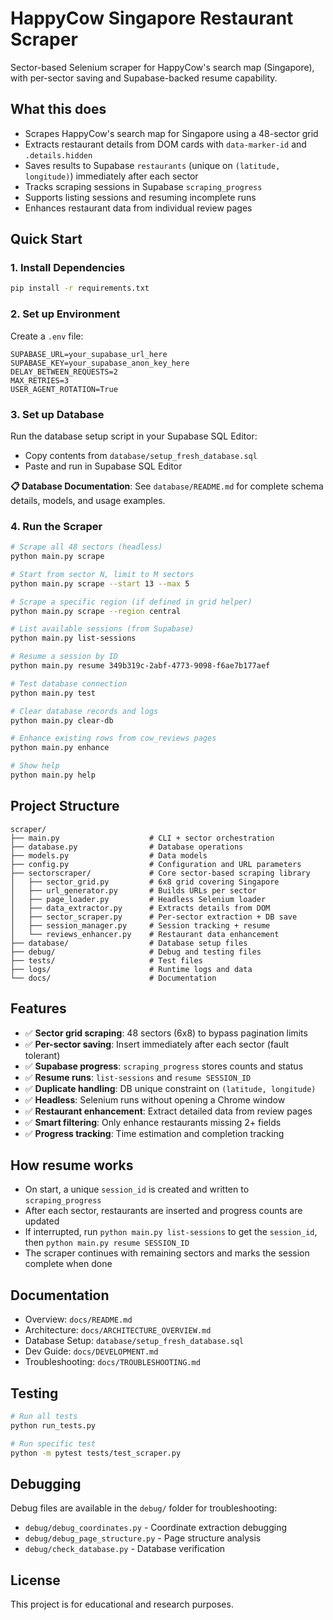 # HappyCow Singapore Restaurant Scraper

Sector-based Selenium scraper for HappyCow's search map (Singapore), with per-sector saving and Supabase-backed resume capability.

## What this does

- Scrapes HappyCow's search map for Singapore using a 48-sector grid
- Extracts restaurant details from DOM cards with `data-marker-id` and `.details.hidden`
- Saves results to Supabase `restaurants` (unique on `(latitude, longitude)`) immediately after each sector
- Tracks scraping sessions in Supabase `scraping_progress`
- Supports listing sessions and resuming incomplete runs
- Enhances restaurant data from individual review pages

## Quick Start

### 1. Install Dependencies
```bash
pip install -r requirements.txt
```

### 2. Set up Environment
Create a `.env` file:
```env
SUPABASE_URL=your_supabase_url_here
SUPABASE_KEY=your_supabase_anon_key_here
DELAY_BETWEEN_REQUESTS=2
MAX_RETRIES=3
USER_AGENT_ROTATION=True
```

### 3. Set up Database
Run the database setup script in your Supabase SQL Editor:
- Copy contents from `database/setup_fresh_database.sql`
- Paste and run in Supabase SQL Editor

**📋 Database Documentation**: See `database/README.md` for complete schema details, models, and usage examples.

### 4. Run the Scraper
```bash
# Scrape all 48 sectors (headless)
python main.py scrape

# Start from sector N, limit to M sectors
python main.py scrape --start 13 --max 5

# Scrape a specific region (if defined in grid helper)
python main.py scrape --region central

# List available sessions (from Supabase)
python main.py list-sessions

# Resume a session by ID
python main.py resume 349b319c-2abf-4773-9098-f6ae7b177aef

# Test database connection
python main.py test

# Clear database records and logs
python main.py clear-db

# Enhance existing rows from cow_reviews pages
python main.py enhance

# Show help
python main.py help
```

## Project Structure

```
scraper/
├── main.py                    # CLI + sector orchestration
├── database.py                # Database operations
├── models.py                  # Data models
├── config.py                  # Configuration and URL parameters
├── sectorscraper/             # Core sector-based scraping library
│   ├── sector_grid.py         # 6x8 grid covering Singapore
│   ├── url_generator.py       # Builds URLs per sector
│   ├── page_loader.py         # Headless Selenium loader
│   ├── data_extractor.py      # Extracts details from DOM
│   ├── sector_scraper.py      # Per-sector extraction + DB save
│   ├── session_manager.py     # Session tracking + resume
│   └── reviews_enhancer.py    # Restaurant data enhancement
├── database/                  # Database setup files
├── debug/                     # Debug and testing files
├── tests/                     # Test files
├── logs/                      # Runtime logs and data
└── docs/                      # Documentation
```

## Features

- ✅ **Sector grid scraping**: 48 sectors (6x8) to bypass pagination limits
- ✅ **Per-sector saving**: Insert immediately after each sector (fault tolerant)
- ✅ **Supabase progress**: `scraping_progress` stores counts and status
- ✅ **Resume runs**: `list-sessions` and `resume SESSION_ID`
- ✅ **Duplicate handling**: DB unique constraint on `(latitude, longitude)`
- ✅ **Headless**: Selenium runs without opening a Chrome window
- ✅ **Restaurant enhancement**: Extract detailed data from review pages
- ✅ **Smart filtering**: Only enhance restaurants missing 2+ fields
- ✅ **Progress tracking**: Time estimation and completion tracking

## How resume works

- On start, a unique `session_id` is created and written to `scraping_progress`
- After each sector, restaurants are inserted and progress counts are updated
- If interrupted, run `python main.py list-sessions` to get the `session_id`, then `python main.py resume SESSION_ID`
- The scraper continues with remaining sectors and marks the session complete when done

## Documentation

- Overview: `docs/README.md`
- Architecture: `docs/ARCHITECTURE_OVERVIEW.md`
- Database Setup: `database/setup_fresh_database.sql`
- Dev Guide: `docs/DEVELOPMENT.md`
- Troubleshooting: `docs/TROUBLESHOOTING.md`

## Testing

```bash
# Run all tests
python run_tests.py

# Run specific test
python -m pytest tests/test_scraper.py
```

## Debugging

Debug files are available in the `debug/` folder for troubleshooting:
- `debug/debug_coordinates.py` - Coordinate extraction debugging
- `debug/debug_page_structure.py` - Page structure analysis
- `debug/check_database.py` - Database verification

## License

This project is for educational and research purposes.